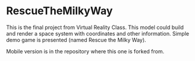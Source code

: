 # RescueTheMilkyWay
This is the final project from Virtual Reality Class. This model could build and render a space system with coordinates and other information. Simple demo game is presented (named Rescue the Milky Way). 

Mobile version is in the repository where this one is forked from.
